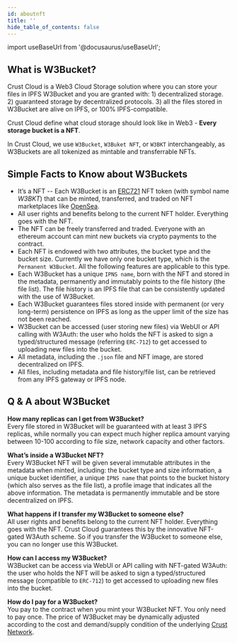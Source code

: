 ```yaml
---
id: aboutnft
title: ''
hide_table_of_contents: false
---
```


import useBaseUrl from '@docusaurus/useBaseUrl';

## What is W3Bucket?  

Crust Cloud is a Web3 Cloud Storage solution where you can store your files in IPFS W3Bucket and you are granted with: 1) decentralized storage. 2) guaranteed storage by decentralized protocols. 3) all the files stored in W3Bucket are alive on IPFS, or 100% IPFS-compatible. 

Crust Cloud define what cloud storage should look like in Web3 - **Every storage bucket is a NFT**.

In Crust Cloud, we use `W3Bucket`, `W3Buket NFT`, or `W3BKT` interchangeably, as W3Buckets are all tokenized as mintable and transferrable NFTs.  

## Simple Facts to Know about W3Buckets  

- It’s a NFT -- Each W3Bucket is an [ERC721](https://eips.ethereum.org/EIPS/eip-721) NFT token (with symbol name *W3BKT*) that can be minted, transferred, and traded on NFT marketplaces like [OpenSea](https://opensea.io).
- All user rights and benefits belong to the current NFT holder. Everything goes with the NFT.
- The NFT can be freely transferred and traded. Everyone with an ethereum account can mint new buckets via crypto payments to the contract.
- Each NFT is endowed with two attributes, the bucket type and the bucket size. Currently we have only one bucket type, which is the `Permanent W3Bucket`. All the following features are applicable to this type.
- Each W3Bucket has a unique `IPNS name`, born with the NFT and stored in the metadata, permanently and immutably points to the file history (the file list). The file history is an IPFS file that can be consistently updated with the use of W3Bucket.
- Each W3Bucket guarantees files stored inside with permanent (or very long-term) persistence on IPFS as long as the upper limit of the size has not been reached. 
- W3Bucket can be accessed (user storing new files) via WebUI or API calling with W3Auth: the user who holds the NFT is asked to sign a typed/structured message (referring `ERC-712`) to get accessed to uploading new files into the bucket. 
- All metadata, including the `.json` file and NFT image, are stored decentralized on IPFS.
- All files, including metadata and file history/file list, can be retrieved from any IPFS gateway or IPFS node.  

## Q & A about W3Bucket  

**How many replicas can I get from W3Bucket?**  
Every file stored in W3Bucket will be guaranteed with at least 3 IPFS replicas, while normally you can expect much higher replica amount varying between 10-100 according to file size, network capacity and other factors.

**What’s inside a W3Bucket NFT?**  
Every W3Bucket NFT will be given several immutable attributes in the metadata when minted, including: the bucket type and size information, a unique bucket identifier, a unique `IPNS name` that points to the bucket history (which also serves as the file list), a profile image that indicates all the above information. The metadata is permanently immutable and be store decentralized on IPFS.

**What happens if I transfer my W3Bucket to someone else?**  
All user rights and benefits belong to the current NFT holder. Everything goes with the NFT. Crust Cloud guarantees this by the innovative NFT-gated W3Auth scheme. So if you transfer the W3Bucket to someone else, you can no longer use this W3Bucket.

**How can I access my W3Bucket?**  
W3Bucket can be access via WebUI or API calling with NFT-gated W3Auth: the user who holds the NFT will be asked to sign a typed/structured message (compatible to `ERC-712`) to get accessed to uploading new files into the bucket.

**How do I pay for a W3Bucket?**  
You pay to the contract when you mint your W3Bucket NFT. You only need to pay once. The price of W3Bucket may be dynamically adjusted according to the cost and demand/supply condition of the underlying [Crust Network](https://crust.network).



